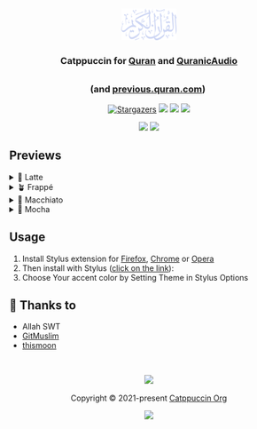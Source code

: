 <h3 align="center">
	<picture>
		<source srcset="./assets/quran_mocha.png" width="100" alt="Logo" media="(prefers-color-scheme: dark)"/>
    <source srcset="./assets/quran_latte.png" width="100" alt="Logo" media="(prefers-color-scheme: light), (prefers-color-scheme: no-preference)"/>
    <img src="https://raw.githubusercontent.com/GitMuslim/quran/main/assets/quran_mocha.png" width="100" alt="Logo"/><br/>
	</picture>
</h3>
<h3 align="center">
  Catppuccin for <a href="https://quran.com">Quran</a> and <a href="https://quranicaudio.com">QuranicAudio</a>

  (and [previous.quran.com](https://previous.quran.com))
	<img src="https://raw.githubusercontent.com/catppuccin/catppuccin/main/assets/misc/transparent.png" height="30" width="0px"/>
</h3>
<p align="center">
    <a href="https://github.com/mustafakhalaf-git/Quran/stargazers"><img alt="Stargazers" src="https://img.shields.io/github/stars/mustafakhalaf-git/Quran?colorA=363a4f&colorB=b7bdf8&style=for-the-badge"></a>
    <a href="https://github.com/mustafakhalaf-git/Quran/issues"><img src="https://img.shields.io/github/issues/mustafakhalaf-git/Quran?colorA=363a4f&colorB=f5a97f&style=for-the-badge"></a>
    <a href="https://github.com/mustafakhalaf-git/Quran/contributors"><img src="https://img.shields.io/github/contributors/mustafakhalaf-git/Quran?colorA=363a4f&colorB=a6da95&style=for-the-badge"></a>
    <a href="https://github.com/GitMuslim/quran/raw/main/src/catppuccin.user.css"><img src="https://img.shields.io/badge/stylus-install-cba6f7?colorA=363a4f&style=for-the-badge"></a>
</p>

<p align="center">
  <img src="https://raw.githubusercontent.com/mustafakhalaf-git/quran/main/assets/QuranPreview.webp"/>
  <img src="https://raw.githubusercontent.com/mustafakhalaf-git/quran/main/assets/QuranicAudioPreview.webp"/>
</p>

## Previews

<details>
<summary>🌻 Latte</summary>
<img src="https://raw.githubusercontent.com/mustafakhalaf-git/quran/main/assets/QuranLatte.png"/>
<img src="https://raw.githubusercontent.com/mustafakhalaf-git/quran/main/assets/QuranicAudioLatte.png"/>
</details>
<details>
<summary>🪴 Frappé</summary>
<img src="https://raw.githubusercontent.com/mustafakhalaf-git/quran/main/assets/QuranFrappe.png"/>
<img src="https://raw.githubusercontent.com/mustafakhalaf-git/quran/main/assets/QuranicAudioFrappe.png"/>
</details>
<details>
<summary>🌺 Macchiato</summary>
<img src="https://raw.githubusercontent.com/mustafakhalaf-git/quran/main/assets/QuranMacchiato.png"/>
<img src="https://raw.githubusercontent.com/mustafakhalaf-git/quran/main/assets/QuranicAudioMacchiato.png"/>
</details>
<details>
<summary>🌿 Mocha</summary>
<img src="https://raw.githubusercontent.com/mustafakhalaf-git/quran/main/assets/QuranMocha.png"/>
<img src="https://raw.githubusercontent.com/mustafakhalaf-git/quran/main/assets/QuranicAudioMocha.png"/>
</details>

## Usage

1. Install Stylus extension for [Firefox](https://addons.mozilla.org/en-US/firefox/addon/styl-us/), [Chrome](https://chrome.google.com/webstore/detail/stylus/clngdbkpkpeebahjckkjfobafhncgmne) or [Opera](https://addons.opera.com/en-gb/extensions/details/stylus/)
2. Then install with Stylus ([click on the link](https://github.com/GitMuslim/quran/raw/main/src/catppuccin.user.css)):
3. Choose Your accent color by Setting Theme in Stylus Options

## 💝 Thanks to

- Allah SWT
- [GitMuslim](https://github.com/GitMuslim)
- [thismoon](https://github.com/thismoon)

&nbsp;

<p align="center">
	<img src="https://raw.githubusercontent.com/catppuccin/catppuccin/main/assets/footers/gray0_ctp_on_line.svg?sanitize=true" />
</p>

<p align="center">
	Copyright &copy; 2021-present <a href="https://github.com/catppuccin" target="_blank">Catppuccin Org</a>
</p>

<p align="center">
	<a href="https://github.com/catppuccin/catppuccin/blob/main/LICENSE"><img src="https://img.shields.io/static/v1.svg?style=for-the-badge&label=License&message=MIT&logoColor=d9e0ee&colorA=363a4f&colorB=b7bdf8"/></a>
</p>
